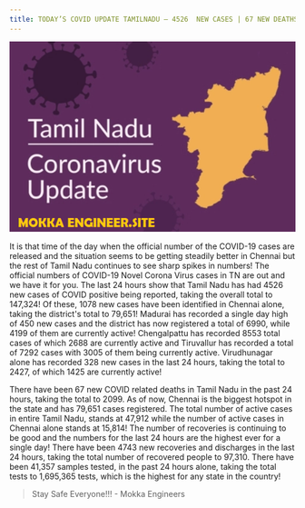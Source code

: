 ```yaml
---
title: TODAY’S COVID UPDATE TAMILNADU – 4526  NEW CASES | 67 NEW DEATHS | TOTAL - 147,324  CASES & 2099 DEATHS
---
```

![Corona Update](/img/corona.png "Corona Update")

It is that time of the day when the official number of the COVID-19 cases are released and the situation seems to be getting steadily better in Chennai but the rest of Tamil Nadu 
continues to see sharp spikes in numbers! The official numbers of COVID-19 Novel Corona Virus cases in TN are out and we have it for you. The last 24 hours show that Tamil Nadu 
has had 4526 new cases of COVID positive being reported, taking the overall total to 147,324! Of these, 1078 new cases have been identified in Chennai alone, taking the district's
total to 79,651! Madurai has recorded a single day high of 450 new cases and the district has now registered a total of 6990, while 4199 of them are currently active! Chengalpattu 
has recorded 8553 total cases of which 2688 are currently active and Tiruvallur has recorded a total of 7292 cases with 3005 of them being currently active. Virudhunagar alone has 
recorded 328 new cases in the last 24 hours, taking the total to 2427, of which 1425 are currently active!

There have been 67 new COVID related deaths in Tamil Nadu in the past 24 hours, taking the total to 2099. As of now, Chennai is the biggest hotspot in the state and has 79,651 
cases registered. The total number of active cases in entire Tamil Nadu, stands at 47,912 while the number of active cases in Chennai alone stands at 15,814! The number of 
recoveries is continuing to be good and the numbers for the last 24 hours are the highest ever for a single day! There have been 4743 new recoveries and discharges in the last 
24 hours, taking the total number of recovered people to 97,310. There have been 41,357 samples tested, in the past 24 hours alone, taking the total tests to 1,695,365 tests, 
which is the highest for any state in the country!

> Stay Safe Everyone!!! - Mokka Engineers
